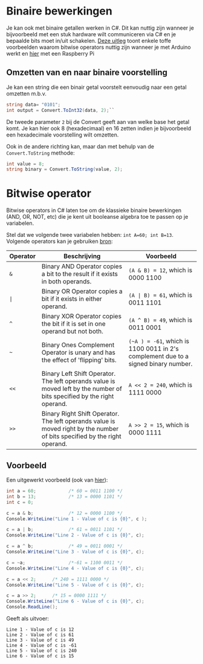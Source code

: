 # Binaire bewerkingen

Je kan ook met binaire getallen werken in C#. Dit kan nuttig zijn wanneer je bijvoorbeeld met een stuk hardware wilt communiceren via C# en je bepaalde bits moet in/uit schakelen. [Deze uitleg](https://playground.arduino.cc/Code/BitMath/#common) toont enkele toffe voorbeelden waarom bitwise operators nuttig zijn wanneer je met Arduino werkt en [hier](https://stackoverflow.com/questions/38997913/python-bitwise-logic-to-operate-leds) met een Raspberry Pi

## Omzetten van en naar binaire voorstelling

Je kan een string die een binair getal voorstelt eenvoudig naar een getal omzetten m.b.v. 

```csharp
string data= "0101";
int output = Convert.ToInt32(data, 2);`` 
```


De tweede parameter ``2`` bij de Convert geeft aan van welke base het getal komt. Je kan hier ook 8 (hexadecimaal) en 16 zetten indien je bijvoorbeeld een hexadecimale voorstelling wilt omzetten.

Ook in de andere richting kan, maar dan met behulp van de ``Convert.ToString`` methode:

```csharp
int value = 8;
string binary = Convert.ToString(value, 2);
```

# Bitwise operator
Bitwise operators in C# laten toe om de klassieke binaire bewerkingen (AND, OR, NOT, etc) die je kent uit booleanse algebra toe te passen op je variabelen.


Stel dat we volgende twee variabelen hebben: ``int A=60; int B=13``. 
Volgende operators kan je gebruiken [bron](https://www.tutorialspoint.com/csharp/csharp_bitwise_operators.htm):

|Operator|	Beschrijving|	Voorbeeld|
|---|---|---|
| ``&``|	Binary AND Operator copies a bit to the result if it exists in both operands.|	``(A & B) = 12``, which is 0000 1100|
| <code>&#124;</code> |	Binary OR Operator copies a bit if it exists in either operand. |	<code>(A &#124; B) = 61</code>, which is 0011 1101|
|``^``	|Binary XOR Operator copies the bit if it is set in one operand but not both.	|``(A ^ B) = 49``, which is 0011 0001|
|``~``|	Binary Ones Complement Operator is unary and has the effect of 'flipping' bits.|	``(~A ) = -61``, which is 1100 0011 in 2's complement due to a signed binary number.|
|``<<``	|Binary Left Shift Operator. The left operands value is moved left by the number of bits specified by the right operand.|	``A << 2 = 240``, which is 1111 0000|
|``>>``|	Binary Right Shift Operator. The left operands value is moved right by the number of bits specified by the right operand.|	``A >> 2 = 15``, which is 0000 1111|




## Voorbeeld

Een uitgewerkt voorbeeld (ook van [hier](https://www.tutorialspoint.com/csharp/csharp_bitwise_operators.htm)):

```csharp
int a = 60;            /* 60 = 0011 1100 */ 
int b = 13;            /* 13 = 0000 1101 */
int c = 0; 

c = a & b;             /* 12 = 0000 1100 */ 
Console.WriteLine("Line 1 - Value of c is {0}", c );

c = a | b;             /* 61 = 0011 1101 */
Console.WriteLine("Line 2 - Value of c is {0}", c);

c = a ^ b;             /* 49 = 0011 0001 */
Console.WriteLine("Line 3 - Value of c is {0}", c);

c = ~a;                /*-61 = 1100 0011 */
Console.WriteLine("Line 4 - Value of c is {0}", c);

c = a << 2;      /* 240 = 1111 0000 */
Console.WriteLine("Line 5 - Value of c is {0}", c);

c = a >> 2;      /* 15 = 0000 1111 */
Console.WriteLine("Line 6 - Value of c is {0}", c);
Console.ReadLine();
```

Geeft als uitvoer:

```text
Line 1 - Value of c is 12
Line 2 - Value of c is 61
Line 3 - Value of c is 49
Line 4 - Value of c is -61
Line 5 - Value of c is 240
Line 6 - Value of c is 15
```


